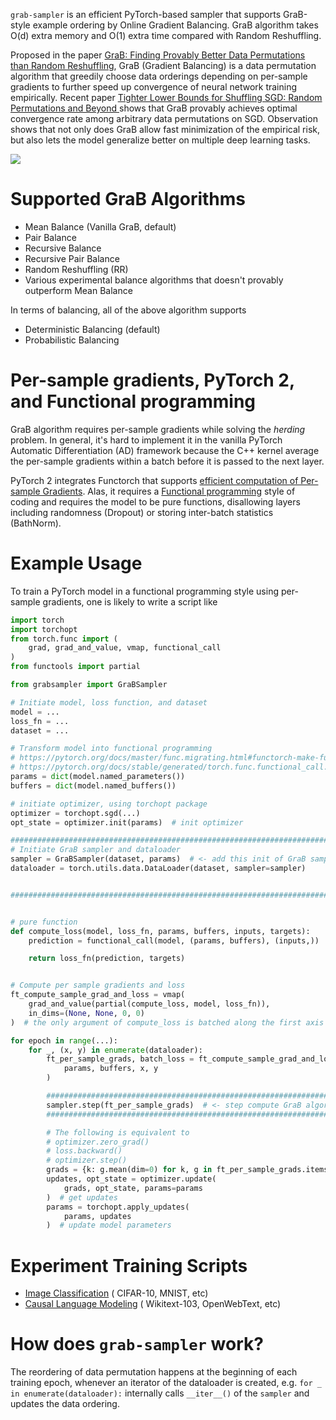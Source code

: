 `grab-sampler` is an efficient PyTorch-based sampler that supports GraB-style
example ordering by Online Gradient Balancing.
GraB algorithm takes O(d) extra memory and O(1) extra time compared with Random
Reshuffling.

Proposed in the
paper [GraB: Finding Provably Better Data Permutations than Random Reshuffling](https://arxiv.org/abs/2205.10733),
GraB (Gradient Balancing) is a data permutation algorithm that greedily choose
data orderings depending on per-sample gradients to further speed up
convergence of neural network training empirically.
Recent paper [Tighter Lower Bounds for Shuffling SGD: Random Permutations and Beyond
](https://arxiv.org/abs/2303.07160) shows that GraB provably achieves optimal
convergence
rate among arbitrary data permutations on SGD.
Observation shows that not only does GraB allow fast minimization of the
empirical risk, but also lets the model generalize better on multiple deep
learning tasks.

![](https://s3.amazonaws.com/ariseus.net/grab-sampler/grab-performance.png)

# Supported GraB Algorithms

- Mean Balance (Vanilla GraB, default)
- Pair Balance
- Recursive Balance
- Recursive Pair Balance
- Random Reshuffling (RR)
- Various experimental balance algorithms that doesn't provably outperform Mean Balance

In terms of balancing, all of the above algorithm supports

- Deterministic Balancing (default)
- Probabilistic Balancing

# Per-sample gradients, PyTorch 2, and Functional programming

GraB algorithm requires per-sample gradients while solving the *herding*
problem.
In general, it's hard to implement it in the vanilla PyTorch Automatic
Differentiation (AD) framework because the C++ kernel average the per-sample
gradients within a batch before it is passed to the next layer.

PyTorch 2 integrates Functorch that supports [efficient computation of
Per-sample Gradients](https://pytorch.org/tutorials/intermediate/per_sample_grads.html).
Alas, it requires
a [Functional programming](https://en.wikipedia.org/wiki/Functional_programming) style
of coding and requires the model to be pure functions, disallowing layers
including randomness (Dropout) or storing inter-batch statistics (BathNorm).

# Example Usage

To train a PyTorch model in a functional programming style using per-sample
gradients, one is likely to write a script like

```python
import torch
import torchopt
from torch.func import (
    grad, grad_and_value, vmap, functional_call
)
from functools import partial

from grabsampler import GraBSampler

# Initiate model, loss function, and dataset
model = ...
loss_fn = ...
dataset = ...

# Transform model into functional programming
# https://pytorch.org/docs/master/func.migrating.html#functorch-make-functional
# https://pytorch.org/docs/stable/generated/torch.func.functional_call.html
params = dict(model.named_parameters())
buffers = dict(model.named_buffers())

# initiate optimizer, using torchopt package
optimizer = torchopt.sgd(...)
opt_state = optimizer.init(params)  # init optimizer

###############################################################################
# Initiate GraB sampler and dataloader
sampler = GraBSampler(dataset, params)  # <- add this init of GraB sampler
dataloader = torch.utils.data.DataLoader(dataset, sampler=sampler)


###############################################################################


# pure function
def compute_loss(model, loss_fn, params, buffers, inputs, targets):
    prediction = functional_call(model, (params, buffers), (inputs,))

    return loss_fn(prediction, targets)


# Compute per sample gradients and loss
ft_compute_sample_grad_and_loss = vmap(
    grad_and_value(partial(compute_loss, model, loss_fn)),
    in_dims=(None, None, 0, 0)
)  # the only argument of compute_loss is batched along the first axis

for epoch in range(...):
    for _, (x, y) in enumerate(dataloader):
        ft_per_sample_grads, batch_loss = ft_compute_sample_grad_and_loss(
            params, buffers, x, y
        )

        #######################################################################
        sampler.step(ft_per_sample_grads)  # <- step compute GraB algorithm
        #######################################################################

        # The following is equivalent to
        # optimizer.zero_grad()
        # loss.backward()
        # optimizer.step()
        grads = {k: g.mean(dim=0) for k, g in ft_per_sample_grads.items()}
        updates, opt_state = optimizer.update(
            grads, opt_state, params=params
        )  # get updates
        params = torchopt.apply_updates(
            params, updates
        )  # update model parameters
```

# Experiment Training Scripts

* [Image Classification](https://github.com/garywei944/grab_exp/blob/main/experiments/cv/cv.py) (
  CIFAR-10, MNIST, etc)
* [Causal Language Modeling](https://github.com/garywei944/grab_exp/blob/main/experiments/nlp/clm/clm.py) (
  Wikitext-103, OpenWebText, etc)

# How does `grab-sampler` work?

The reordering of data permutation happens at the beginning of each training
epoch, whenever an iterator of the dataloader is created,
e.g. `for _ in enumerate(dataloader):` internally calls `__iter__()` of the
`sampler` and updates the data ordering.
